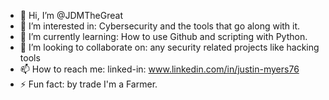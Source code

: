 - 👋 Hi, I’m @JDMTheGreat
- 👀 I’m interested in: Cybersecurity and the tools that go along with it.
- 🌱 I’m currently learning: How to use Github and scripting with Python.
- 💞️ I’m looking to collaborate on: any security related projects like hacking tools
- 📫 How to reach me: linked-in: www.linkedin.com/in/justin-myers76
- ⚡ Fun fact: by trade I'm a Farmer.

<!---
JDMTheGreat/JDMTheGreat is a ✨ special ✨ repository because its `README.md` (this file) appears on your GitHub profile.
You can click the Preview link to take a look at your changes.
--->
